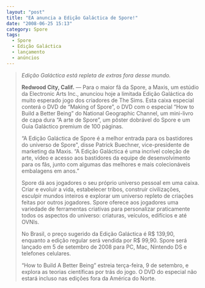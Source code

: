 ```yaml
---
layout: "post"
title: "EA anuncia a Edição Galáctica de Spore!"
date: "2008-06-25 15:13"
category: Spore
tags:
  - Spore
  - Edição Galáctica
  - lançamento
  - anúncios
---
```


> _Edição Galáctica está repleta de extras fora desse mundo._
>
> **Redwood City, Calif.** — Para o maior fã da Spore, a Maxis, um estúdio da Electronic Arts Inc., anunciou hoje a limitada Edição Galáctica do muito esperado jogo dos criadores de The Sims. Esta caixa especial conterá o DVD de “Making of Spore”, o DVD com o especial “How to Build a Better Being” do National Geographic Channel, um mini-livro de capa dura “A arte de Spore”, um pôster dobrável do Spore e um Guia Galáctico premium de 100 páginas.
>
> “A Edição Galáctica de Spore é a melhor entrada para os bastidores do universo de Spore", disse Patrick Buechner, vice-presidente de marketing da Maxis. “A Edição Galáctica é uma incrível coleção de arte, vídeo e acesso aos bastidores da equipe de desenvolvimento para os fãs, junto com algumas das melhores e mais colecionáveis ​​embalagens em anos.”
>
> Spore dá aos jogadores o seu próprio universo pessoal em uma caixa. Criar e evoluir a vida, estabelecer tribos, construir civilizações, esculpir mundos inteiros e explorar um universo repleto de criações feitas por outros jogadores. Spore oferece aos jogadores uma variedade de ferramentas criativas para personalizar praticamente todos os aspectos do universo: criaturas, veículos, edifícios e até OVNIs.
>
> No Brasil, o preço sugerido da Edição Galáctica é R$ 139,90, enquanto a edição regular será vendida por R$ 99,90. Spore será lançado em 5 de setembro de 2008 para PC, Mac, Nintendo DS e telefones celulares.
>
> “How to Build A Better Being” estreia terça-feira, 9 de setembro, e explora as teorias científicas por trás do jogo. O DVD do especial não estará incluso nas edições fora da América do Norte.
